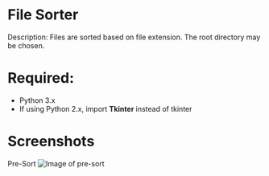 # File Sorter
Description: Files are sorted based on file extension. The root directory may be chosen.

# Required:
- Python 3.x
- If using Python 2.x, import <b>Tkinter</b> instead of tkinter

# Screenshots
Pre-Sort
![Image of pre-sort](https://www.github.com/Voozio/Images/File-Sorter/pre-sort.png?raw=true)
